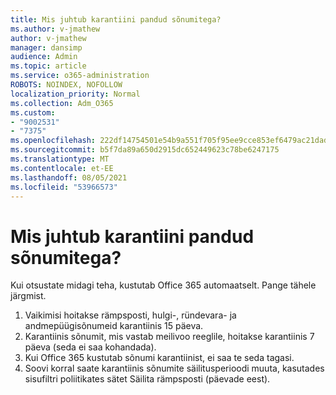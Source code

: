 ```yaml
---
title: Mis juhtub karantiini pandud sõnumitega?
ms.author: v-jmathew
author: v-jmathew
manager: dansimp
audience: Admin
ms.topic: article
ms.service: o365-administration
ROBOTS: NOINDEX, NOFOLLOW
localization_priority: Normal
ms.collection: Adm_O365
ms.custom:
- "9002531"
- "7375"
ms.openlocfilehash: 222df14754501e54b9a551f705f95ee9cce853ef6479ac21dad4b01bdc5a96f8
ms.sourcegitcommit: b5f7da89a650d2915dc652449623c78be6247175
ms.translationtype: MT
ms.contentlocale: et-EE
ms.lasthandoff: 08/05/2021
ms.locfileid: "53966573"
---
```

# <a name="what-happens-to-quarantined-messages"></a>Mis juhtub karantiini pandud sõnumitega?

Kui otsustate midagi teha, kustutab Office 365 automaatselt. Pange tähele järgmist.

1. Vaikimisi hoitakse rämpsposti, hulgi-, ründevara- ja andmepüügisõnumeid karantiinis 15 päeva.
2. Karantiinis sõnumit, mis vastab meilivoo reeglile, hoitakse karantiinis 7 päeva (seda ei saa kohandada).
3. Kui Office 365 kustutab sõnumi karantiinist, ei saa te seda tagasi.
4. Soovi korral saate karantiinis sõnumite säilitusperioodi muuta, kasutades sisufiltri poliitikates sätet Säilita rämpsposti (päevade eest).
